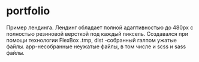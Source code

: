 # portfolio
Пример лендинга. Лендинг обладает полной адаптивностью до 480px c полностью резиновой версткой под каждый пиксель. Создавался при помощи технологии FlexBox 
.tmp, dist -собранный галпом ужатые файлы. 
app-несобранные неужатые файлы, в том числе и scss и sass файлы. 
